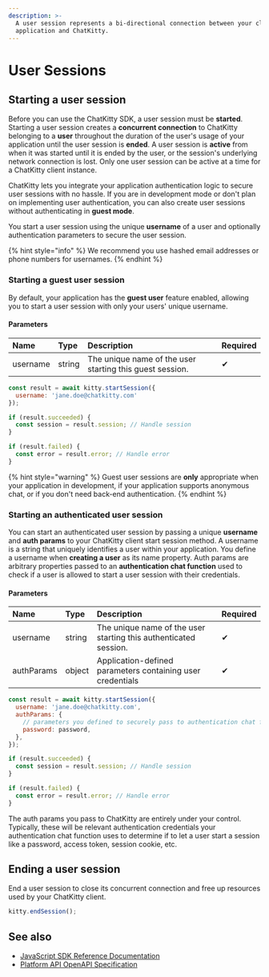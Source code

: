 ```yaml
---
description: >-
  A user session represents a bi-directional connection between your client
  application and ChatKitty.
---
```


# User Sessions

## Starting a user session

Before you can use the ChatKitty SDK, a user session must be **started**. Starting a user session creates a **concurrent connection** to ChatKitty belonging to a **user** throughout the duration of the user's usage of your application until the user session is **ended**. A user session is **active** from when it was started until it is ended by the user, or the session's underlying network connection is lost. Only one user session can be active at a time for a ChatKitty client instance.

ChatKitty lets you integrate your application authentication logic to secure user sessions with no hassle. If you are in development mode or don't plan on implementing user authentication, you can also create user sessions without authenticating in **guest mode**. 

You start a user session using the unique **username** of a user and optionally authentication parameters to secure the user session.

{% hint style="info" %}
We recommend you use hashed email addresses or phone numbers for usernames.
{% endhint %}

### Starting a guest user session

By default, your application has the **guest user** feature enabled, allowing you to start a user session with only your users' unique username.

#### Parameters

| Name | Type | Description | Required |
| :--- | :--- | :--- | :--- |
| username | string | The unique name of the user starting this guest session. | ✔ |

```javascript
const result = await kitty.startSession({
  username: 'jane.doe@chatkitty.com'
});

if (result.succeeded) {
  const session = result.session; // Handle session
}

if (result.failed) {
  const error = result.error; // Handle error
}
```

{% hint style="warning" %}
Guest user sessions are **only** appropriate when your application in development, if your application supports anonymous chat, or if you don't need back-end authentication.
{% endhint %}

### Starting an authenticated user session

You can start an authenticated user session by passing a unique **username** and **auth params** to your ChatKitty client start session method. A username is a string that uniquely identifies a user within your application. You define a username when **creating a user** as its name property. Auth params are arbitrary properties passed to an **authentication chat function** used to check if a user is allowed to start a user session with their credentials.

#### Parameters

| Name | Type | Description | Required |
| :--- | :--- | :--- | :--- |
| username | string | The unique name of the user starting this authenticated session. | ✔ |
| authParams | object | Application-defined parameters containing user credentials | ✔ |

```javascript
const result = await kitty.startSession({
  username: 'jane.doe@chatkitty.com',
  authParams: {
    // parameters you defined to securely pass to authentication chat function
    password: password,
  },
});

if (result.succeeded) {
  const session = result.session; // Handle session
}

if (result.failed) {
  const error = result.error; // Handle error
}
```

The auth params you pass to ChatKitty are entirely under your control. Typically, these will be relevant authentication credentials your authentication chat function uses to determine if to let a user start a session like a password, access token, session cookie, etc.

## Ending a user session

End a user session to close its concurrent connection and free up resources used by your ChatKitty client.

```javascript
kitty.endSession();
```

## See also

* [JavaScript SDK Reference Documentation](https://chatkitty.github.io/chatkitty-js/modules/user_session.html)
* [Platform API OpenAPI Specification](https://swagger.chatkitty.com/#/user_session)




